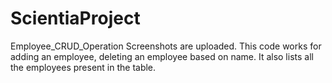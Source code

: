 # ScientiaProject
Employee_CRUD_Operation
Screenshots are uploaded.
This code works for adding an employee, deleting an employee based on name. It also lists all the employees present in the table.
